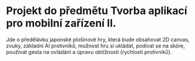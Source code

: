 # Projekt do předmětu Tvorba aplikací pro mobilní zařízení II.

Jde o předělávku japonské plošinové hry, která bude obsahovat 2D canvas,
zvuky, základní AI protivníků, možnost hru si ukládat, podívat se na skóre,
používat gesta na ovládání a úpravu obtížnosti (rychlosti protivníků).

